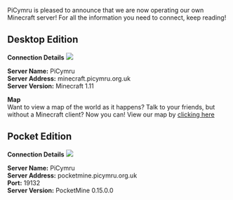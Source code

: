PiCymru is pleased to announce that we are now operating our own Minecraft server! For all the information you need to connect, keep reading!

## Desktop Edition
**Connection Details**
![](/images/minecraft-connectiondetails.png)  

**Server Name:** PiCymru  
**Server Address:** minecraft.picymru.org.uk  
**Server Version:** Minecraft 1.11

**Map**  
Want to view a map of the world as it happens? Talk to your friends, but without a Minecraft client? Now you can! View our map by [clicking here](https://minecraft.picymru.org.uk)

## Pocket Edition
**Connection Details**
![](/images/pocketmine-connectiondetails.png)  

**Server Name:** PiCymru  
**Server Address:** pocketmine.picymru.org.uk  
**Port:** 19132  
**Server Version:** PocketMine 0.15.0.0